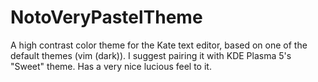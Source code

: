 # NotoVeryPastelTheme
A high contrast color theme for the Kate text editor, based on one of the default themes (vim (dark)).
I suggest pairing it with KDE Plasma 5's "Sweet" theme. Has a very nice lucious feel to it.
